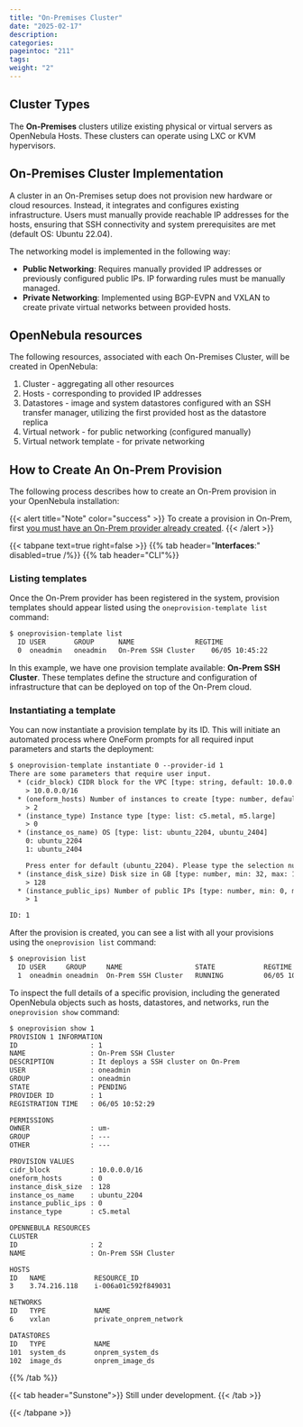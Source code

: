 ```yaml
---
title: "On-Premises Cluster"
date: "2025-02-17"
description:
categories:
pageintoc: "211"
tags:
weight: "2"
---
```


<!--# On-Premises Cluster -->

## Cluster Types

The **On-Premises** clusters utilize existing physical or virtual servers as OpenNebula Hosts. These clusters can operate using LXC or KVM hypervisors.

## On-Premises Cluster Implementation

A cluster in an On-Premises setup does not provision new hardware or cloud resources. Instead, it integrates and configures existing infrastructure. Users must manually provide reachable IP addresses for the hosts, ensuring that SSH connectivity and system prerequisites are met (default OS: Ubuntu 22.04).

The networking model is implemented in the following way:

- **Public Networking**: Requires manually provided IP addresses or previously configured public IPs. IP forwarding rules must be manually managed.
- **Private Networking**: Implemented using BGP-EVPN and VXLAN to create private virtual networks between provided hosts.

## OpenNebula resources

The following resources, associated with each On-Premises Cluster, will be created in OpenNebula:

1. Cluster - aggregating all other resources
2. Hosts - corresponding to provided IP addresses
3. Datastores - image and system datastores configured with an SSH transfer manager, utilizing the first provided host as the datastore replica
4. Virtual network - for public networking (configured manually)
5. Virtual network template - for private networking


## How to Create An On-Prem Provision

The following process describes how to create an On-Prem provision in your OpenNebula installation:

{{< alert title="Note" color="success" >}}
To create a provision in On-Prem, first [you must have an On-Prem provider already created]().
{{< /alert >}}

{{< tabpane text=true right=false >}}
{{% tab header="**Interfaces**:" disabled=true /%}}
{{% tab header="CLI"%}}

### Listing templates

Once the On-Prem provider has been registered in the system, provision templates should appear listed using the `oneprovision-template list` command:

```default
$ oneprovision-template list
  ID USER       GROUP      NAME               REGTIME
  0  oneadmin   oneadmin   On-Prem SSH Cluster    06/05 10:45:22
```

In this example, we have one provision template available: **On-Prem SSH Cluster**. These templates define the structure and configuration of infrastructure that can be deployed on top of the On-Prem cloud.

### Instantiating a template

You can now instantiate a provision template by its ID. This will initiate an automated process where OneForm prompts for all required input parameters and starts the deployment:

```default
$ oneprovision-template instantiate 0 --provider-id 1
There are some parameters that require user input.
  * (cidr_block) CIDR block for the VPC [type: string, default: 10.0.0.0/16]
    > 10.0.0.0/16
  * (oneform_hosts) Number of instances to create [type: number, default: 1]
    > 2
  * (instance_type) Instance type [type: list: c5.metal, m5.large]
    > 0
  * (instance_os_name) OS [type: list: ubuntu_2204, ubuntu_2404]
    0: ubuntu_2204
    1: ubuntu_2404

    Press enter for default (ubuntu_2204). Please type the selection number: 0
  * (instance_disk_size) Disk size in GB [type: number, min: 32, max: 1024]
    > 128
  * (instance_public_ips) Number of public IPs [type: number, min: 0, max: 5]
    > 1

ID: 1
```

After the provision is created, you can see a list with all your provisions using the `oneprovision list` command:

```default
$ oneprovision list
  ID USER     GROUP     NAME                  STATE            REGTIME
  1  oneadmin oneadmin  On-Prem SSH Cluster   RUNNING          06/05 10:52:29
```

To inspect the full details of a specific provision, including the generated OpenNebula objects such as hosts, datastores, and networks, run the `oneprovision show` command:

```default
$ oneprovision show 1
PROVISION 1 INFORMATION
ID                  : 1
NAME                : On-Prem SSH Cluster
DESCRIPTION         : It deploys a SSH cluster on On-Prem
USER                : oneadmin
GROUP               : oneadmin
STATE               : PENDING
PROVIDER ID         : 1
REGISTRATION TIME   : 06/05 10:52:29

PERMISSIONS
OWNER               : um-
GROUP               : ---
OTHER               : ---

PROVISION VALUES
cidr_block          : 10.0.0.0/16
oneform_hosts       : 0
instance_disk_size  : 128
instance_os_name    : ubuntu_2204
instance_public_ips : 0
instance_type       : c5.metal

OPENNEBULA RESOURCES
CLUSTER
ID                  : 2
NAME                : On-Prem SSH Cluster

HOSTS
ID   NAME            RESOURCE_ID
3    3.74.216.118    i-006a01c592f849031

NETWORKS
ID   TYPE            NAME
6    vxlan           private_onprem_network

DATASTORES
ID   TYPE            NAME
101  system_ds       onprem_system_ds
102  image_ds        onprem_image_ds
```

{{% /tab %}}

{{< tab header="Sunstone">}}
    Still under development.
{{< /tab >}}

{{< /tabpane >}}
